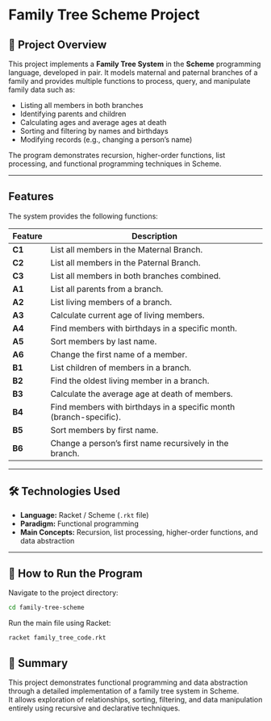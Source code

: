# Family Tree Scheme Project

## 📘 Project Overview

This project implements a **Family Tree System** in the **Scheme** programming language, developed in pair. 
It models maternal and paternal branches of a family and provides multiple functions to process, query, and manipulate family data such as:

- Listing all members in both branches  
- Identifying parents and children  
- Calculating ages and average ages at death  
- Sorting and filtering by names and birthdays  
- Modifying records (e.g., changing a person’s name)

The program demonstrates recursion, higher-order functions, list processing, and functional programming techniques in Scheme.

---

## Features

The system provides the following functions:

| Feature | Description |
|---------|-------------|
| **C1** | List all members in the Maternal Branch. |
| **C2** | List all members in the Paternal Branch. |
| **C3** | List all members in both branches combined. |
| **A1** | List all parents from a branch. |
| **A2** | List living members of a branch. |
| **A3** | Calculate current age of living members. |
| **A4** | Find members with birthdays in a specific month. |
| **A5** | Sort members by last name. |
| **A6** | Change the first name of a member. |
| **B1** | List children of members in a branch. |
| **B2** | Find the oldest living member in a branch. |
| **B3** | Calculate the average age at death of members. |
| **B4** | Find members with birthdays in a specific month (branch-specific). |
| **B5** | Sort members by first name. |
| **B6** | Change a person’s first name recursively in the branch. |

---

## 🛠️ Technologies Used
- **Language:** Racket / Scheme (`.rkt` file)
- **Paradigm:** Functional programming
- **Main Concepts:** Recursion, list processing, higher-order functions, and data abstraction

---

## 🚀 How to Run the Program

Navigate to the project directory:

```bash
cd family-tree-scheme
```
Run the main file using Racket:

```bash
racket family_tree_code.rkt
```
## 🧠 Summary

This project demonstrates functional programming and data abstraction through a detailed implementation of a family tree system in Scheme.  
It allows exploration of relationships, sorting, filtering, and data manipulation entirely using recursive and declarative techniques.

